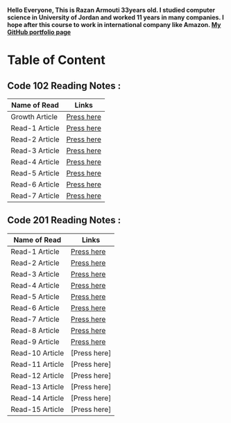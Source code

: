 **Hello Everyone, This is Razan Armouti 33years old. I studied computer science in University of Jordan and worked 11 years in many companies. I hope after this course to work in international company like Amazon. 
[My GitHub portfolio page](https://github.com/RazanArmouti)**

# Table of Content 
## **Code 102 Reading Notes :**

Name of Read | Links
------------ | -------------
 Growth Article | [Press here](https://razanarmouti.github.io/reading-notes/growthMindset)
 Read-1 Article | [Press here](https://razanarmouti.github.io/reading-notes/Read-01)
 Read-2 Article | [Press here](https://razanarmouti.github.io/reading-notes/Read-02)
 Read-3 Article | [Press here](https://razanarmouti.github.io/reading-notes/Read-03)
 Read-4 Article | [Press here](https://razanarmouti.github.io/reading-notes/Read-04)
 Read-5 Article | [Press here](https://razanarmouti.github.io/reading-notes/Read-05)
 Read-6 Article | [Press here](https://razanarmouti.github.io/reading-notes/Read-06)
 Read-7 Article | [Press here](https://razanarmouti.github.io/reading-notes/Read-07)

 ## **Code 201 Reading Notes :**

Name of Read | Links
------------ | -------------
 Read-1 Article | [Press here](https://razanarmouti.github.io/reading-notes/Class-01) 
 Read-2 Article | [Press here](https://razanarmouti.github.io/reading-notes/Class-02)
 Read-3 Article | [Press here](https://razanarmouti.github.io/reading-notes/Class-03)
 Read-4 Article | [Press here](https://razanarmouti.github.io/reading-notes/Class-04)
 Read-5 Article | [Press here](https://razanarmouti.github.io/reading-notes/Class-05)
 Read-6 Article | [Press here](https://razanarmouti.github.io/reading-notes/Class-06)
 Read-7 Article | [Press here](https://razanarmouti.github.io/reading-notes/Class-07)
 Read-8 Article | [Press here](https://razanarmouti.github.io/reading-notes/Class-08)
 Read-9 Article | [Press here](https://razanarmouti.github.io/reading-notes/Class-09)
 Read-10 Article | [Press here]
 Read-11 Article | [Press here]
 Read-12 Article | [Press here]
 Read-13 Article | [Press here]
 Read-14 Article | [Press here]
 Read-15 Article | [Press here]


